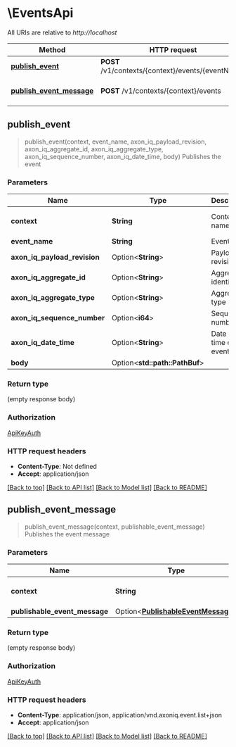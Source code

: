 # \EventsApi

All URIs are relative to *http://localhost*

Method | HTTP request | Description
------------- | ------------- | -------------
[**publish_event**](EventsApi.md#publish_event) | **POST** /v1/contexts/{context}/events/{eventName} | Publishes the event
[**publish_event_message**](EventsApi.md#publish_event_message) | **POST** /v1/contexts/{context}/events | Publishes the event message



## publish_event

> publish_event(context, event_name, axon_iq_payload_revision, axon_iq_aggregate_id, axon_iq_aggregate_type, axon_iq_sequence_number, axon_iq_date_time, body)
Publishes the event

### Parameters


Name | Type | Description  | Required | Notes
------------- | ------------- | ------------- | ------------- | -------------
**context** | **String** | Context name | [required] |[default to default]
**event_name** | **String** | Event name | [required] |
**axon_iq_payload_revision** | Option<**String**> | Payload revision |  |
**axon_iq_aggregate_id** | Option<**String**> | Aggregate identifier |  |
**axon_iq_aggregate_type** | Option<**String**> | Aggregate type |  |
**axon_iq_sequence_number** | Option<**i64**> | Sequence number |  |
**axon_iq_date_time** | Option<**String**> | Date and time of the event |  |
**body** | Option<**std::path::PathBuf**> |  |  |

### Return type

 (empty response body)

### Authorization

[ApiKeyAuth](../README.md#ApiKeyAuth)

### HTTP request headers

- **Content-Type**: Not defined
- **Accept**: application/json

[[Back to top]](#) [[Back to API list]](../README.md#documentation-for-api-endpoints) [[Back to Model list]](../README.md#documentation-for-models) [[Back to README]](../README.md)


## publish_event_message

> publish_event_message(context, publishable_event_message)
Publishes the event message

### Parameters


Name | Type | Description  | Required | Notes
------------- | ------------- | ------------- | ------------- | -------------
**context** | **String** | Context name | [required] |[default to default]
**publishable_event_message** | Option<[**PublishableEventMessage**](PublishableEventMessage.md)> |  |  |

### Return type

 (empty response body)

### Authorization

[ApiKeyAuth](../README.md#ApiKeyAuth)

### HTTP request headers

- **Content-Type**: application/json, application/vnd.axoniq.event.list+json
- **Accept**: application/json

[[Back to top]](#) [[Back to API list]](../README.md#documentation-for-api-endpoints) [[Back to Model list]](../README.md#documentation-for-models) [[Back to README]](../README.md)

